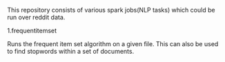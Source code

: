 This repository consists of various spark jobs(NLP tasks) which could be run over reddit data.

1.frequentitemset

Runs the frequent item set algorithm on a given file. This can also be used to find stopwords within a set of documents.